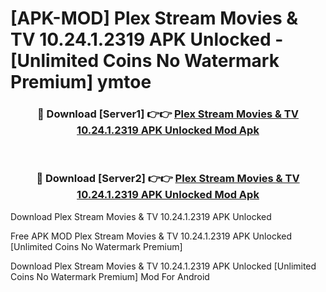 # [APK-MOD] Plex  Stream Movies & TV 10.24.1.2319 APK Unlocked - [Unlimited Coins No Watermark Premium] ymtoe



<div align="center">
<h3>🔴 Download [Server1] 👉👉 <a href="https://momento.my/?title=Plex__Stream_Movies_&_TV_10.24.1.2319_APK_Unlocked">Plex  Stream Movies & TV 10.24.1.2319 APK Unlocked Mod Apk</a></h3><br>

<h3>🔴 Download [Server2] 👉👉 <a href="https://momento.my/?title=Plex__Stream_Movies_&_TV_10.24.1.2319_APK_Unlocked">Plex  Stream Movies & TV 10.24.1.2319 APK Unlocked Mod Apk</a></h3>
</div>



Download Plex  Stream Movies & TV 10.24.1.2319 APK Unlocked 

Free APK MOD Plex  Stream Movies & TV 10.24.1.2319 APK Unlocked [Unlimited Coins No Watermark Premium]

Download Plex  Stream Movies & TV 10.24.1.2319 APK Unlocked [Unlimited Coins No Watermark Premium] Mod For Android
